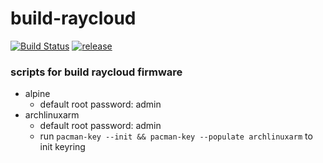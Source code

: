 # build-raycloud

[![Build Status](https://travis-ci.com/hanwckf/build-raycloud.svg?branch=master)](https://travis-ci.com/hanwckf/build-raycloud)
[![release](https://img.shields.io/github/release/hanwckf/build-raycloud.svg)](https://github.com/hanwckf/build-raycloud/releases)

### scripts for build raycloud firmware

- alpine
  - default root password: admin
- archlinuxarm
  - default root password: admin
  - run `pacman-key --init && pacman-key --populate archlinuxarm` to init keyring
